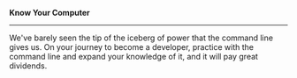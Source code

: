 **Know Your Computer**

---

We've barely seen the tip of the iceberg of power that the command line gives
us. On your journey to become a developer, practice with the command
line and expand your knowledge of it, and it will pay great dividends.

